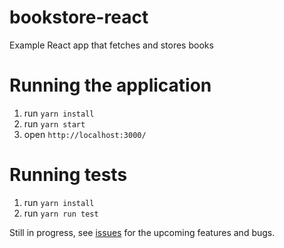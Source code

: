 # bookstore-react
Example React app that fetches and stores books

# Running the application
1. run `yarn install`
3. run `yarn start`
4. open `http://localhost:3000/`

# Running tests
1. run `yarn install`
3. run `yarn run test`

Still in progress, see [issues](https://github.com/GaborSzalay/bookstore-react/issues) for the upcoming features and bugs.
